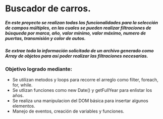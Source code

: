 # Buscador de carros.
##### En este proyecto se realizan todas las funcionalidades para la selección de campos múltiples, en las cuales se pueden realizar filtraciones de búsqueda por marca, año, valor mínimo, valor máximo, numero de puertas, transmisión y color de autos.
##### Se extrae toda la información solicitada de un archivo generado como Array de objetos para así poder realizar las filtraciones necesarias.   

### Objetivo logrado mediante:

- Se utilizan metodos y loops para recorre el arreglo como filter, foreach, for, while.
- Se utlizan funciones como new Date() y getFullYear para enlistar los años.
- Se realiza una manipulacion del DOM básica para insertar algunos elementos.
- Manejo de eventos, creación de variables y funciones.


